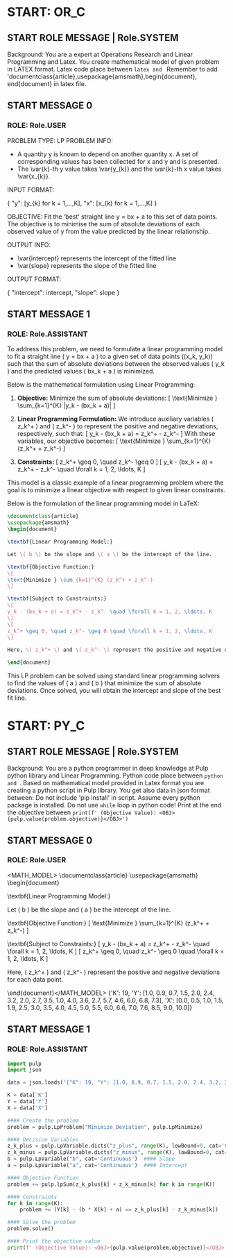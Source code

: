 # START: OR_C 
## START ROLE MESSAGE | Role.SYSTEM 
Background: You are a expert at Operations Research and Linear Programming and Latex. You create mathematical model of given problem in LATEX format. Latex code place between ```latex and ``` Remember to add 'documentclass{article},usepackage{amsmath},begin{document}, end{document} in latex file. 
## START MESSAGE 0 
### ROLE: Role.USER
<DESCRIPTION>
PROBLEM TYPE: LP
PROBLEM INFO:

- A quantity y is known to depend on another quantity x. A set of corresponding values has been collected for x and y and is presented.
- The \var{k}-th y value takes \var{y_{k}} and the \var{k}-th x value takes \var{x_{k}}.

INPUT FORMAT:

{
    "y": [y_{k} for k = 1,...,K],
    "x": [x_{k} for k = 1,...,K]
}


OBJECTIVE: Fit the ‘best’ straight line y = bx + a to this set of data points. The objective is to minimise the sum of absolute deviations of each observed value of y from the value predicted by the linear relationship.

OUTPUT INFO:

- \var{intercept} represents the intercept of the fitted line
- \var{slope} represents the slope of the fitted line

OUTPUT FORMAT:

{
    "intercept": intercept,
    "slope": slope
}
</DESCRIPTION>


## START MESSAGE 1 
### ROLE: Role.ASSISTANT
To address this problem, we need to formulate a linear programming model to fit a straight line \( y = bx + a \) to a given set of data points \((x_k, y_k)\) such that the sum of absolute deviations between the observed values \( y_k \) and the predicted values \( bx_k + a \) is minimized.

Below is the mathematical formulation using Linear Programming:

1. **Objective:**
   Minimize the sum of absolute deviations:
   \[
   \text{Minimize } \sum_{k=1}^{K} |y_k - (bx_k + a)|
   \]

2. **Linear Programming Formulation:**
   We introduce auxiliary variables \( z_k^+ \) and \( z_k^- \) to represent the positive and negative deviations, respectively, such that:
   \[
   y_k - (bx_k + a) = z_k^+ - z_k^-
   \]
   With these variables, our objective becomes:
   \[
   \text{Minimize } \sum_{k=1}^{K} (z_k^+ + z_k^-)
   \]

3. **Constraints:**
   \[
   z_k^+ \geq 0, \quad z_k^- \geq 0
   \]
   \[
   y_k - (bx_k + a) = z_k^+ - z_k^- \quad \forall k = 1, 2, \ldots, K
   \]

This model is a classic example of a linear programming problem where the goal is to minimize a linear objective with respect to given linear constraints.

Below is the formulation of the linear programming model in LaTeX:

```latex
\documentclass{article}
\usepackage{amsmath}
\begin{document}

\textbf{Linear Programming Model:}

Let \( b \) be the slope and \( a \) be the intercept of the line.

\textbf{Objective Function:}
\[
\text{Minimize } \sum_{k=1}^{K} (z_k^+ + z_k^-)
\]

\textbf{Subject to Constraints:}
\[
y_k - (bx_k + a) = z_k^+ - z_k^- \quad \forall k = 1, 2, \ldots, K
\]
\[
z_k^+ \geq 0, \quad z_k^- \geq 0 \quad \forall k = 1, 2, \ldots, K
\]

Here, \( z_k^+ \) and \( z_k^- \) represent the positive and negative deviations for each data point.

\end{document}
```

This LP problem can be solved using standard linear programming solvers to find the values of \( a \) and \( b \) that minimize the sum of absolute deviations. Once solved, you will obtain the intercept and slope of the best fit line.

# START: PY_C 
## START ROLE MESSAGE | Role.SYSTEM 
Background: You are a python programmer in deep knowledge at Pulp python library and Linear Programming. Python code place between ```python and ```. Based on mathematical model provided in Latex format you are creating a python script in Pulp library. You get also data in json format between: <DATA></DATA> Do not include 'pip install' in script. Assume every python package is installed. Do not use `while` loop in python code! Print at the end the objective between <OBJ></OBJ> `print(f' (Objective Value): <OBJ>{pulp.value(problem.objective)}</OBJ>')` 
## START MESSAGE 0 
### ROLE: Role.USER
<MATH_MODEL>
\documentclass{article}
\usepackage{amsmath}
\begin{document}

\textbf{Linear Programming Model:}

Let \( b \) be the slope and \( a \) be the intercept of the line.

\textbf{Objective Function:}
\[
\text{Minimize } \sum_{k=1}^{K} (z_k^+ + z_k^-)
\]

\textbf{Subject to Constraints:}
\[
y_k - (bx_k + a) = z_k^+ - z_k^- \quad \forall k = 1, 2, \ldots, K
\]
\[
z_k^+ \geq 0, \quad z_k^- \geq 0 \quad \forall k = 1, 2, \ldots, K
\]

Here, \( z_k^+ \) and \( z_k^- \) represent the positive and negative deviations for each data point.

\end{document}</MATH_MODEL>
<DATA>
{'K': 19, 'Y': [1.0, 0.9, 0.7, 1.5, 2.0, 2.4, 3.2, 2.0, 2.7, 3.5, 1.0, 4.0, 3.6, 2.7, 5.7, 4.6, 6.0, 6.8, 7.3], 'X': [0.0, 0.5, 1.0, 1.5, 1.9, 2.5, 3.0, 3.5, 4.0, 4.5, 5.0, 5.5, 6.0, 6.6, 7.0, 7.6, 8.5, 9.0, 10.0]}</DATA>


## START MESSAGE 1 
### ROLE: Role.ASSISTANT
```python
import pulp
import json

data = json.loads('{"K": 19, "Y": [1.0, 0.9, 0.7, 1.5, 2.0, 2.4, 3.2, 2.0, 2.7, 3.5, 1.0, 4.0, 3.6, 2.7, 5.7, 4.6, 6.0, 6.8, 7.3], "X": [0.0, 0.5, 1.0, 1.5, 1.9, 2.5, 3.0, 3.5, 4.0, 4.5, 5.0, 5.5, 6.0, 6.6, 7.0, 7.6, 8.5, 9.0, 10.0]}')

K = data['K']
Y = data['Y']
X = data['X']

#### Create the problem
problem = pulp.LpProblem("Minimize_Deviation", pulp.LpMinimize)

#### Decision Variables
z_k_plus = pulp.LpVariable.dicts("z_plus", range(K), lowBound=0, cat='Continuous')
z_k_minus = pulp.LpVariable.dicts("z_minus", range(K), lowBound=0, cat='Continuous')
b = pulp.LpVariable("b", cat='Continuous')  #### Slope
a = pulp.LpVariable("a", cat='Continuous')  #### Intercept

#### Objective Function
problem += pulp.lpSum(z_k_plus[k] + z_k_minus[k] for k in range(K))

#### Constraints
for k in range(K):
    problem += (Y[k] - (b * X[k] + a) == z_k_plus[k] - z_k_minus[k])

#### Solve the problem
problem.solve()

#### Print the objective value
print(f' (Objective Value): <OBJ>{pulp.value(problem.objective)}</OBJ>')
```

